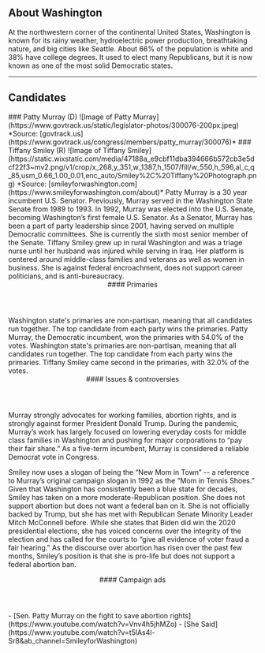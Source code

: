 ## About Washington
At the northwestern corner of the continental United States, Washington is known for its rainy weather, hydroelectric power production, breathtaking nature, and big cities like Seattle. About 66% of the population is white and 38% have college degrees. It used to elect many Republicans, but it is now known as one of the most solid Democratic states. 

---

## Candidates

<Grid>
  <Box>
    ### Patty Murray (D)
    ![Image of Patty Murray](https://www.govtrack.us/static/legislator-photos/300076-200px.jpeg)
    *Source: [govtrack.us](https://www.govtrack.us/congress/members/patty_murray/300076)*
  </Box>
  <Box>
    ### Tiffany Smiley (R)
    ![Image of Tiffany Smiley](https://static.wixstatic.com/media/47188a_e9cbf11dba394666b572cb3e5dcf22f3~mv2.png/v1/crop/x_268,y_351,w_1387,h_1507/fill/w_550,h_596,al_c,q_85,usm_0.66_1.00_0.01,enc_auto/Smiley%2C%20Tiffany%20Photograph.png)
    *Source: [smileyforwashington.com](https://www.smileyforwashington.com/about)*
  </Box>

  <Box>
    Patty Murray is a 30 year incumbent U.S. Senator. Previously, Murray served in the Washington State Senate from 1989 to 1993. In 1992, Murray was elected into the U.S. Senate, becoming Washington’s first female U.S. Senator. As a Senator, Murray has been a part of party leadership since 2001, having served on multiple Democratic committees. She is currently the sixth most senior member of the Senate. 
  </Box>
  <Box>
    Tiffany Smiley grew up in rural Washington and was a triage nurse until her husband was injured while serving in Iraq. Her platform is centered around middle-class families and veterans as well as women in business. She is against federal encroachment, does not support career politicians, and is anti-bureaucracy. 
  </Box>

  <Header>
    #### Primaries
  </Header>
  <Box>
    Washington state's primaries are non-partisan, meaning that all candidates run together. The top candidate from each party wins the primaries. Patty Murray, the Democratic incumbent, won the primaries with 54.0% of the votes.
  </Box>
  <Box>
    Washington state's primaries are non-partisan, meaning that all candidates run together. The top candidate from each party wins the primaries. Tiffany Smiley came second in the primaries, with 32.0% of the votes. 
  </Box>

  <Header>
    #### Issues & controversies
  </Header>

  <WideBox>
    Murray strongly advocates for working families, abortion rights, and is strongly against former President Donald Trump. During the pandemic, Murray’s work has largely focused on lowering everyday costs for middle class families in Washington and pushing for major corporations to “pay their fair share.” As a five-term incumbent, Murray is considered a reliable Democrat vote in Congress. 

Smiley now uses a slogan of being the “New Mom in Town” -- a reference to Murray’s original campaign slogan in 1992 as the “Mom in Tennis Shoes.” Given that Washington has consistently been a blue state for decades, Smiley has taken on a more moderate-Republican position. She does not support abortion but does not want a federal ban on it. She is not officially backed by Trump, but she has met with Republican Senate Minority Leader Mitch McConnell before. While she states that Biden did win the 2020 presidential elections, she has voiced concerns over the integrity of the election and has called for the courts to “give all evidence of voter fraud a fair hearing.” As the discourse over abortion has risen over the past few months, Smiley’s position is that she is pro-life but does not support a federal abortion ban.

  </WideBox>
 
  <Header>
    #### Campaign ads
  </Header>
  <Box>
    - [Sen. Patty Murray on the fight to save abortion rights](https://www.youtube.com/watch?v=Vnv4h5jhMZo)
  </Box>
  <Box>
    - [She Said](https://www.youtube.com/watch?v=t5lAs4l-Sr8&ab_channel=SmileyforWashington)
  </Box>
</Grid>
